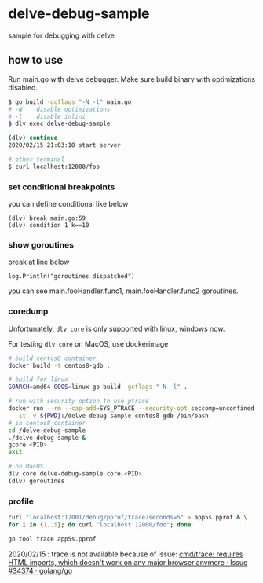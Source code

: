 # delve-debug-sample

sample for debugging with delve

## how to use

Run main.go with delve debugger.
Make sure build binary with optimizations disabled.

```bash
$ go build -gcflags "-N -l" main.go
# -N    disable optimizations
# -l    disable inlini
$ dlv exec delve-debug-sample

(dlv) continue
2020/02/15 21:03:10 start server

# other terminal
$ curl localhost:12000/foo
```

### set conditional breakpoints

you can define conditional like below

```
(dlv) break main.go:59
(dlv) condition 1 k==10
```

### show goroutines

break at line below

```
log.Println("goroutines dispatched")
```

you can see main.fooHandler.func1, main.fooHandler.func2 goroutines.

### coredump

Unfortunately, `dlv core` is only supported with linux, windows now.

For testing `dlv core` on MacOS, use dockerimage

```bash
# build centos8 container
docker build -t centos8-gdb .

# build for linux
GOARCH=amd64 GOOS=linux go build -gcflags "-N -l" .

# run with security option to use ptrace
docker run --rm --cap-add=SYS_PTRACE --security-opt seccomp=unconfined \
  -it -v ${PWD}:/delve-debug-sample centos8-gdb /bin/bash
# in centos8 container
cd /delve-debug-sample
./delve-debug-sample &
gcore <PID>
exit

# on MacOS
dlv core delve-debug-sample core.<PID>
(dlv) goroutines
```

### profile

```bash
curl "localhost:12001/debug/pprof/trace?seconds=5" > app5s.pprof & \
for i in {1..5}; do curl "localhost:12000/foo"; done

go tool trace app5s.pprof
```

2020/02/15 : trace is not available because of issue: [cmd/trace: requires HTML imports, which doesn't work on any major browser anymore · Issue #34374 · golang/go](https://github.com/golang/go/issues/34374)
